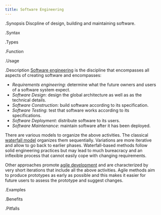 ```yaml
---
title: Software Engineering
---
```


.Synopsis
Discpline of design, building and maintaining software.

.Syntax

.Types

.Function
       
.Usage

.Description
[Software engineering](http://en.wikipedia.org/wiki/Software_engineering) is the discipline that encompasses all aspects
of creating software and encompasses:

*  _Requirements engineering_: determine what the future owners and users of a software system expect.
*  _Software Design_: design the global architecture as well as as the technical details.
*  _Software Construction_: build software according to its specification.
*  _Software Testing_: test that software works according to its specifications.
*  _Software Deployment_: distribute software to its users.
*  _Software Maintenance_: maintain software after it has been deployed.


There are various models to organize the above activities. The classical [waterfall model](http://en.wikipedia.org/wiki/Waterfall_model)
organizes them sequentially. Variations are more iterative and allow to go back to earlier phases.
Waterfall-based methods follow solid engineering practices but may lead to much bureacracy and an inflexible process that
cannot easily cope with changing requirements.

Other approaches promote [agile development](http://en.wikipedia.org/wiki/Agile_software_development)
and are characterized by very short iterations that include all the above activities.
Agile methods aim to produce prototypes as early as possible and this makes it easier for future users
to assess the prototype and suggest changes.

.Examples

.Benefits

.Pitfalls

